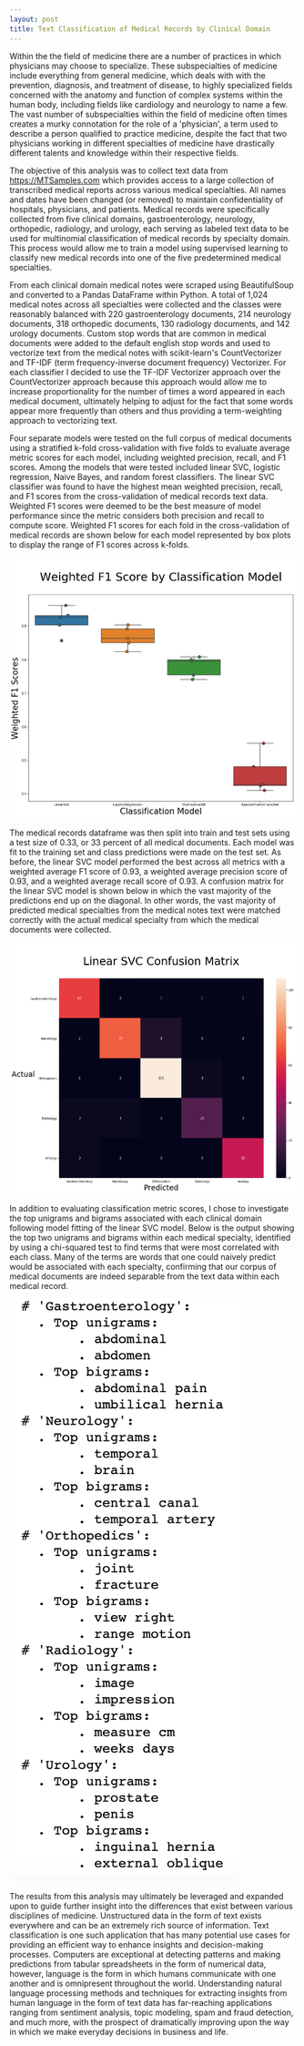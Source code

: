 ```yaml
---
layout: post
title: Text Classification of Medical Records by Clinical Domain
---
```


Within the the field of medicine there are a number of practices in which physicians may choose to specialize. These subspecialties of medicine include everything from general medicine, which deals with with the prevention, diagnosis, and treatment of disease, to highly specialized fields concerned with the anatomy and function of complex systems within the human body, including fields like cardiology and neurology to name a few. The vast number of subspecialties within the field of medicine often times creates a murky connotation for the role of a 'physician', a term used to describe a person qualified to practice medicine, despite the fact that two physicians working in different specialties of medicine have drastically different talents and knowledge within their respective fields.

The objective of this analysis was to collect text data from https://MTSamples.com which provides access to a large collection of transcribed medical reports across various medical specialties. All names and dates have been changed (or removed) to maintain confidentiality of hospitals, physicians, and patients. Medical records were specifically collected from five clinical domains, gastroenterology, neurology, orthopedic, radiology, and urology, each serving as labeled text data to be used for multinomial classification of medical records by specialty domain. This process would allow me to train a model using supervised learning to classify new medical records into one of the five predetermined medical specialties.

From each clinical domain medical notes were scraped using BeautifulSoup and converted to a Pandas DataFrame within Python. A total of 1,024 medical notes across all specialties were collected and the classes were reasonably balanced with 220 gastroenterology documents, 214 neurology documents, 318 orthopedic documents, 130 radiology documents, and 142 urology documents. Custom stop words that are common in medical documents were added to the default english stop words and used to vectorize text from the medical notes with scikit-learn's CountVectorizer and TF-IDF (term frequency-inverse document frequency) Vectorizer. For each classifier I decided to use the TF-IDF Vectorizer approach over the CountVectorizer approach because this approach would allow me to increase proportionality for the number of times a word appeared in each medical document, ultimately helping to adjust for the fact that some words appear more frequently than others and thus providing a term-weighting approach to vectorizing text.

Four separate models were tested on the full corpus of medical documents using a stratified k-fold cross-validation with five folds to evaluate average metric scores for each model, including weighted precision, recall, and F1 scores. Among the models that were tested included linear SVC, logistic regression, Naive Bayes, and random forest classifiers. The linear SVC classifier was found to have the highest mean weighted precision, recall, and F1 scores from the cross-validation of medical records text data. Weighted F1 scores were deemed to be the best measure of model performance since the metric considers both precision and recall to compute score. Weighted F1 scores for each fold in the cross-validation of medical records are shown below for each model represented by box plots to display the range of F1 scores across k-folds.

![Distribution](https://github.com/Gopher2016/Gopher2016.github.io/blob/master/images/Weighted%20F1%20Scores%20.png?raw=true)

The medical records dataframe was then split into train and test sets using a test size of 0.33, or 33 percent of all medical documents. Each model was fit to the training set and class predictions were made on the test set. As before, the linear SVC model performed the best across all metrics with a weighted average F1 score of 0.93, a weighted average precision score of 0.93, and a weighted average recall score of 0.93. A confusion matrix for the linear SVC model is shown below in which the vast majority of the predictions end up on the diagonal. In other words, the vast majority of predicted medical specialties from the medical notes text were matched correctly with the actual medical specialty from which the medical documents were collected.

![Distribution](https://github.com/Gopher2016/Gopher2016.github.io/blob/master/images/Linear%20SVC%20Confusion%20Matrix.png?raw=true)

In addition to evaluating classification metric scores, I chose to investigate the top unigrams and bigrams associated with each clinical domain following model fitting of the linear SVC model. Below is the output showing the top two unigrams and bigrams within each medical specialty, identified by using a chi-squared test to find terms that were most correlated with each class. Many of the terms are words that one could naively predict would be associated with each specialty, confirming that our corpus of medical documents are indeed separable from the text data within each medical record.  

![Distribution](https://github.com/Gopher2016/Gopher2016.github.io/blob/master/images/Medical%20Document%20Unigrams%20&%20Bigrams.png?raw=true)

The results from this analysis may ultimately be leveraged and expanded upon to guide further insight into the differences that exist between various disciplines of medicine. Unstructured data in the form of text exists everywhere and can be an extremely rich source of information. Text classification is one such application that has many potential use cases for providing an efficient way to enhance insights and decision-making processes. Computers are exceptional at detecting patterns and making predictions from tabular spreadsheets in the form of numerical data, however, language is the form in which humans communicate with one another and is omnipresent throughout the world. Understanding natural language processing methods and techniques for extracting insights from human language in the form of text data has far-reaching applications ranging from sentiment analysis, topic modeling, spam and fraud detection, and much more, with the prospect of dramatically improving upon the way in which we make everyday decisions in business and life.
